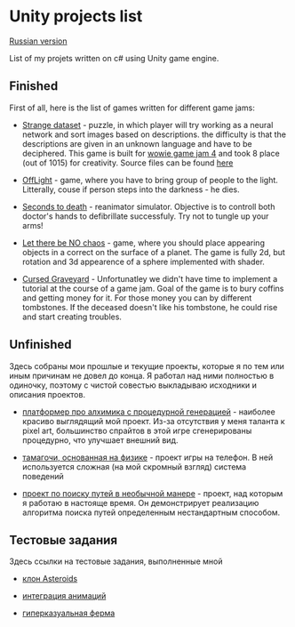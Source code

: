 # Unity projects list

[Russian version](README.ru.md)

List of my projets written on c# using Unity game engine.

## Finished

First of all, here is the list of games written for different game jams:

- [Strange dataset](https://auteam.itch.io/strange-dataset) - puzzle, in which player will try working as a neural network and sort images based on descriptions. 
the difficulty is that the descriptions are given in an unknown language and have to be deciphered. This game is built for [wowie game jam 4](https://itch.io/jam/wowie-jam-4) and took 8 place (out of 1015) for creativity. Source files can be found [here](https://github.com/hevezolly/ImageRecognitionWowie)

- [OffLight](https://auteam.itch.io/offlight) - game, where you have to bring group of people to the light. Litterally, couse if person steps into the darkness - he dies.

- [Seconds to death](https://auteam.itch.io/seconds-to-death) - reanimator simulator. Objective is to controll both doctor's hands to defibrillate successfuly.
Try not to tungle up your arms!

- [Let there be NO chaos](https://auteam.itch.io/let-there-be-no-chaos) - game, where you should place appearing objects in a correct on the surface of a planet.
The game is fully 2d, but rotation and 3d appearence of a sphere implemented with shader.

- [Cursed Graveyard](https://auteam.itch.io/cursed-graveyard) - Unfortunatley we didn't have time to implement a tutorial at the course of a game jam. 
Goal of the game is to bury coffins and getting money for it. For those money you can by different tombstones. If the deceased doesn't like his tombstone, 
he could rise and start creating troubles.

## Unfinished

Здесь собраны мои прошлые и текущие проекты, которые я по тем или иным причинам не довел до конца. Я работал над ними полностью в одиночку, 
поэтому с чистой совестью выкладываю исходники и описания проектов.

- [платформер про алхимика с процедурной генерацией](https://github.com/hevezolly/Alchemist_Platformer) - наиболее красиво выглядящий мой проект. 
Из-за отсутствия у меня таланта к pixel art, большинство спрайтов в этой игре сгенерированы процедурно, что улучшает внешний вид.

- [тамагочи, основанная на физике](https://github.com/hevezolly/Tamagotchi) - проект игры на телефон. В ней используется сложная (на мой скромный взгляд) система поведений

- [проект по поиску путей в необычной манере](https://github.com/hevezolly/Pathfinding_Based_Strategy) - проект, над которым я работаю в настояще время. 
Он демонстрирует реализацию алгоритма поиска путей определенным нестандартным способом.

## Тестовые задания 

Здесь ссылки на тестовые задания, выполненные мной

- [клон Asteroids](https://github.com/hevezolly/Asteroids_task)

- [интеграция анимаций](https://github.com/hevezolly/Animation_task)

- [гиперказуальная ферма](https://github.com/hevezolly/Farm_task)

